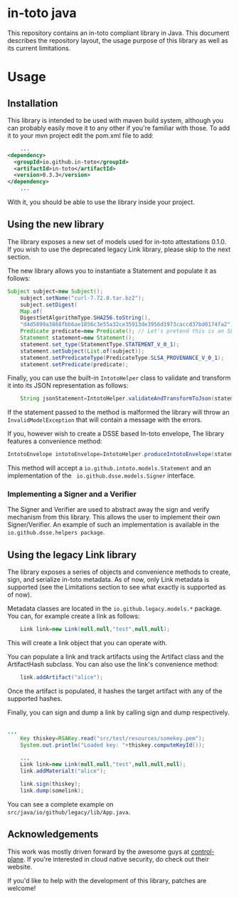 in-toto java
============

This repository contains an in-toto compliant library in Java. This document
describes the repository layout, the usage purpose of this library as well as
its current limitations.

# Usage

## Installation

This library is intended to be used with maven build system, although you can
probably easily move it to any other if you're familiar with those. To add it to
your mvn project edit the pom.xml file to add:

```xml
    ...
<dependency>
  <groupId>io.github.in-toto</groupId>
  <artifactId>in-toto</artifactId>
  <version>0.3.3</version>
</dependency>
    ...
```

With it, you should be able to use the library inside your project.

## Using the new library

The library exposes a new set of models used for in-toto attestations 0.1.0. If
you wish to use the deprecated legacy Link library, please skip to the next
section.

The new library allows you to instantiate a Statement and populate it as
follows:

```java
Subject subject=new Subject();
    subject.setName("curl-7.72.0.tar.bz2");
    subject.setDigest(
    Map.of(
    DigestSetAlgorithmType.SHA256.toString(),
    "d4d5899a3868fbb6ae1856c3e55a32ce35913de3956d1973caccd37bd0174fa2"));
    Predicate predicate=new Predicate(); // Let's pretend this is an SLSA predicate
    Statement statement=new Statement();
    statement.set_type(StatementType.STATEMENT_V_0_1);
    statement.setSubject(List.of(subject));
    statement.setPredicateType(PredicateType.SLSA_PROVENANCE_V_0_1);
    statement.setPredicate(predicate);
```

Finally, you can use the built-in `IntotoHelper` class to validate and transform
it into its JSON representation as follows:

```java
    String jsonStatement=IntotoHelper.validateAndTransformToJson(statement);
```

If the statement passed to the method is malformed the library will throw
an `InvalidModelException` that will contain a message with the errors.

If you, however wish to create a DSSE based In-toto envelope, The library
features a convenience method:

```java
IntotoEnvelope intotoEnvelope=IntotoHelper.produceIntotoEnvelope(statement,signer);
```

This method will accept a `io.github.intoto.models.Statement` and an
implementation of the ` io.github.dsse.models.Signer` interface.

### Implementing a Signer and a Verifier

The Signer and Verifier are used to abstract away the sign and verify mechanism
from this library. This allows the user to implement their own Signer/Verifier.
An example of such an implementation is available in
the `io.github.dsse.helpers package`.

## Using the legacy Link library

The library exposes a series of objects and convenience methods to create, sign,
and serialize in-toto metadata. As of now, only Link metadata is supported (see
the Limitations section to see what exactly is supported as of now).

Metadata classes are located in the `io.github.legacy.models.*` package. You
can, for example create a link as follows:

```java
    Link link=new Link(null,null,"test",null,null);
```

This will create a link object that you can operate with.

You can populate a link and track artifacts using the Artifact class and the
ArtifactHash subclass. You can also use the link's convenience method:

```java
    link.addArtifact("alice");
```

Once the artifact is populated, it hashes the target artifact with any of the
supported hashes.

Finally, you can sign and dump a link by calling sign and dump respectively.

```java

...
    Key thiskey=RSAKey.read("src/test/resources/somekey.pem");
    System.out.println("Loaded key: "+thiskey.computeKeyId());

    ...
    Link link=new Link(null,null,"test",null,null,null);
    link.addMaterialt("alice");

    link.sign(thiskey);
    link.dump(somelink);
```

You can see a complete example on `src/java/io/github/legacy/lib/App.java`.

## Acknowledgements

This work was mostly driven forward by the awesome guys at
[control-plane](https://control-plane.io). If you're interested in cloud native
security, do check out their website.

If you'd like to help with the development of this library, patches are welcome!
